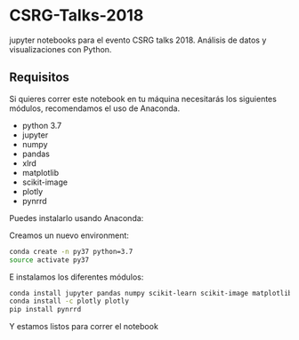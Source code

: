 # CSRG-Talks-2018
jupyter notebooks para el evento CSRG talks 2018. Análisis de datos y visualizaciones con Python.


## Requisitos

Si quieres correr este notebook en tu máquina necesitarás los siguientes módulos, recomendamos el uso de Anaconda.

* python 3.7
* jupyter
* numpy
* pandas
* xlrd
* matplotlib
* scikit-image
* plotly
* pynrrd

Puedes instalarlo usando Anaconda:

Creamos un nuevo environment:

```bash
conda create -n py37 python=3.7
source activate py37
```

E instalamos los diferentes módulos:

```bash
conda install jupyter pandas numpy scikit-learn scikit-image matplotlib xlrd
conda install -c plotly plotly
pip install pynrrd
```

Y estamos listos para correr el notebook
